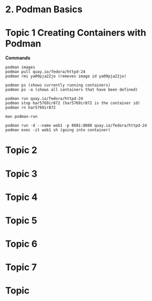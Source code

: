 # 2. Podman Basics

# Topic 1 Creating Containers with Podman

**Commands**

```
podman images
podman pull quay.io/fedora/httpd-24
podman rmi ya09pja22jo (removes image id ya09pja22jo)

podman ps (shows currently running containers)
podman ps -a (shows all containers that have been defined)

podman run quay.io/fedora/httpd-24
podman stop har5769ir872 (har5769ir872 is the container id)
podman rn har5769ir872

man podman-run

podman run -d --name web1 -p 8081:8080 quay.io/fedora/httpd-24
podman exec -it web1 sh (going into container)
```



# Topic 2


# Topic 3


# Topic 4


# Topic 5


# Topic 6


# Topic 7


# Topic 
